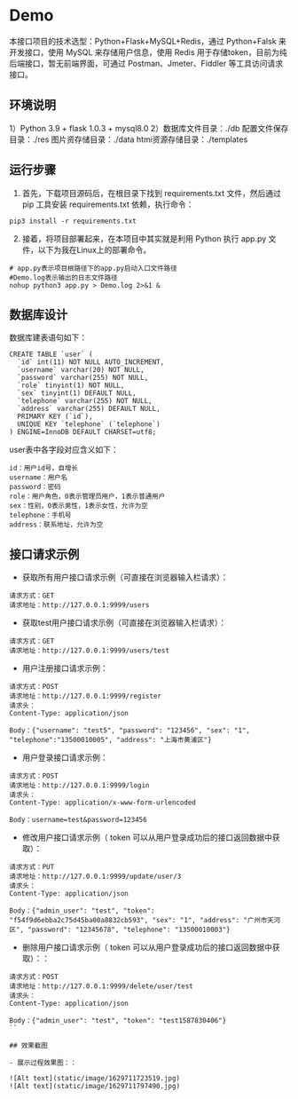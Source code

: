 # Demo
本接口项目的技术选型：Python+Flask+MySQL+Redis，通过 Python+Falsk 来开发接口，使用 MySQL 来存储用户信息，使用 Redis 用于存储token，目前为纯后端接口，暂无前端界面，可通过 Postman、Jmeter、Fiddler 等工具访问请求接口。

## 环境说明
1）Python 3.9 + flask 1.0.3 + mysql8.0
2）数据库文件目录：./db
  配置文件保存目录：./res
  图片资存储目录：./data
  htmi资源存储目录：./templates

## 运行步骤
1. 首先，下载项目源码后，在根目录下找到 requirements.txt 文件，然后通过 pip 工具安装 requirements.txt 依赖，执行命令：

```
pip3 install -r requirements.txt
```

2. 接着，将项目部署起来，在本项目中其实就是利用 Python 执行 app.py 文件，以下为我在Linux上的部署命令。

```
# app.py表示项目根路径下的app.py启动入口文件路径
#Demo.log表示输出的日志文件路径
nohup python3 app.py > Demo.log 2>&1 &
```

## 数据库设计

数据库建表语句如下：

```
CREATE TABLE `user` (
  `id` int(11) NOT NULL AUTO_INCREMENT,
  `username` varchar(20) NOT NULL,
  `password` varchar(255) NOT NULL,
  `role` tinyint(1) NOT NULL,
  `sex` tinyint(1) DEFAULT NULL,
  `telephone` varchar(255) NOT NULL,
  `address` varchar(255) DEFAULT NULL,
  PRIMARY KEY (`id`),
  UNIQUE KEY `telephone` (`telephone`)
) ENGINE=InnoDB DEFAULT CHARSET=utf8;
```

user表中各字段对应含义如下：

```
id：用户id号，自增长
username：用户名
password：密码
role：用户角色，0表示管理员用户，1表示普通用户
sex：性别，0表示男性，1表示女性，允许为空
telephone：手机号
address：联系地址，允许为空
```

## 接口请求示例

- 获取所有用户接口请求示例（可直接在浏览器输入栏请求）：

```
请求方式：GET
请求地址：http://127.0.0.1:9999/users
```

- 获取test用户接口请求示例（可直接在浏览器输入栏请求）：

```
请求方式：GET
请求地址：http://127.0.0.1:9999/users/test
```

- 用户注册接口请求示例：

```
请求方式：POST
请求地址：http://127.0.0.1:9999/register
请求头：
Content-Type: application/json

Body：{"username": "test5", "password": "123456", "sex": "1", "telephone":"13500010005", "address": "上海市黄浦区"}
```

- 用户登录接口请求示例：

```
请求方式：POST
请求地址：http://127.0.0.1:9999/login
请求头：
Content-Type: application/x-www-form-urlencoded

Body：username=test&password=123456
```

- 修改用户接口请求示例（ token 可以从用户登录成功后的接口返回数据中获取）：

```
请求方式：PUT
请求地址：http://127.0.0.1:9999/update/user/3
请求头：
Content-Type: application/json

Body：{"admin_user": "test", "token": "f54f9d6ebba2c75d45ba00a8832cb593", "sex": "1", "address": "广州市天河区", "password": "12345678", "telephone": "13500010003"}
```

- 删除用户接口请求示例（ token 可以从用户登录成功后的接口返回数据中获取）：：

```
请求方式：POST
请求地址：http://127.0.0.1:9999/delete/user/test
请求头：
Content-Type: application/json

Body：{"admin_user": "test", "token": "test1587830406"}
``

## 效果截图

- 展示过程效果图：：

![Alt text](static/image/1629711723519.jpg)
![Alt text](static/image/1629711797490.jpg)